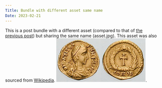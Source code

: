 ```yaml
---
Title: Bundle with different asset same name
Date: 2023-02-21
---
```


This is a post bundle with a different asset (compared to that of [the previous
post](../bundle-with-asset/index.md)) but sharing the same name (asset.jpg).
This asset was also sourced from
[Wikipedia](https://upload.wikimedia.org/wikipedia/commons/8/89/Tremissis_Avitus-RIC_2402.jpg).
![The asset](./asset.jpg).